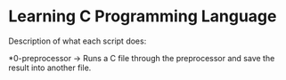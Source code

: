 # Learning C Programming Language
Description of what each script does:

*0-preprocessor -> Runs a C file through the preprocessor and save the result into another file.